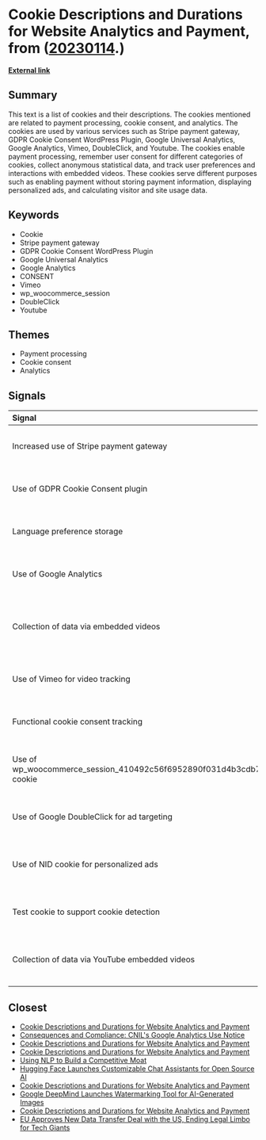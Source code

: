 # __Cookie Descriptions and Durations for Website Analytics and Payment__, from ([20230114](https://kghosh.substack.com/p/20230114).)

__[External link](https://driesdepoorter.be/recharge/?utm_source=substack&utm_medium=email)__



## Summary

This text is a list of cookies and their descriptions. The cookies mentioned are related to payment processing, cookie consent, and analytics. The cookies are used by various services such as Stripe payment gateway, GDPR Cookie Consent WordPress Plugin, Google Universal Analytics, Google Analytics, Vimeo, DoubleClick, and Youtube. The cookies enable payment processing, remember user consent for different categories of cookies, collect anonymous statistical data, and track user preferences and interactions with embedded videos. These cookies serve different purposes such as enabling payment without storing payment information, displaying personalized ads, and calculating visitor and site usage data.

## Keywords

* Cookie
* Stripe payment gateway
* GDPR Cookie Consent WordPress Plugin
* Google Universal Analytics
* Google Analytics
* CONSENT
* Vimeo
* wp_woocommerce_session
* DoubleClick
* Youtube

## Themes

* Payment processing
* Cookie consent
* Analytics

## Signals

| Signal                                                                | Change               | 10y horizon                                            | Driving force                                  |
|:----------------------------------------------------------------------|:---------------------|:-------------------------------------------------------|:-----------------------------------------------|
| Increased use of Stripe payment gateway                               | Technological change | More secure and efficient online payments              | Desire for convenience and security            |
| Use of GDPR Cookie Consent plugin                                     | Regulatory change    | Better protection of user privacy                      | Compliance with data protection regulations    |
| Language preference storage                                           | Technological change | More personalized website experiences                  | Enhanced user experiences                      |
| Use of Google Analytics                                               | Technological change | Improved data collection and analysis                  | Better understanding of website performance    |
| Collection of data via embedded videos                                | Technological change | More targeted advertising based on user preferences    | Ad targeting and personalization               |
| Use of Vimeo for video tracking                                       | Technological change | Better tracking and analytics for video content        | Improved video performance and insights        |
| Functional cookie consent tracking                                    | Regulatory change    | More control over cookie preferences                   | Compliance with data protection regulations    |
| Use of wp_woocommerce_session_410492c56f6952890f031d4b3cdb7b94 cookie | Technological change | Improved website functionality for e-commerce          | Enhanced shopping experience                   |
| Use of Google DoubleClick for ad targeting                            | Technological change | More relevant and personalized advertising             | Enhanced ad targeting and user engagement      |
| Use of NID cookie for personalized ads                                | Technological change | Increased customization of ads based on user interests | Improved ad targeting and effectiveness        |
| Test cookie to support cookie detection                               | Technological change | Better user experience and website functionality       | Improved website functionality                 |
| Collection of data via YouTube embedded videos                        | Technological change | Improved analytics and insights for video content      | Enhanced video performance and user engagement |

## Closest

* [Cookie Descriptions and Durations for Website Analytics and Payment](7717bf4adf361e8117bc88437c660273)
* [Consequences and Compliance: CNIL's Google Analytics Use Notice](903096f9f71209541fb6fabd6220b72b)
* [Cookie Descriptions and Durations for Website Analytics and Payment](7717bf4adf361e8117bc88437c660273)
* [Cookie Descriptions and Durations for Website Analytics and Payment](7717bf4adf361e8117bc88437c660273)
* [Using NLP to Build a Competitive Moat](feeb207dfea30efb1d5bf73503fd22a4)
* [Hugging Face Launches Customizable Chat Assistants for Open Source AI](50b1e6d3ab5e8c33d34b9b477d22213f)
* [Cookie Descriptions and Durations for Website Analytics and Payment](7717bf4adf361e8117bc88437c660273)
* [Google DeepMind Launches Watermarking Tool for AI-Generated Images](d5c399872ea4d28def48f650503511a0)
* [Cookie Descriptions and Durations for Website Analytics and Payment](7717bf4adf361e8117bc88437c660273)
* [EU Approves New Data Transfer Deal with the US, Ending Legal Limbo for Tech Giants](bef6f36725097d0c16289eca2eb18df4)